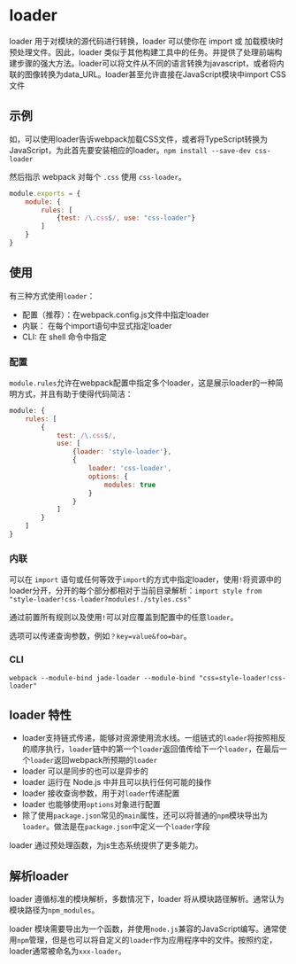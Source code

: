 # loader

loader 用于对模块的源代码进行转换，loader 可以使你在 import 或 加载模块时预处理文件。因此，loader 类似于其他构建工具中的任务。并提供了处理前端构建步骤的强大方法。loader可以将文件从不同的语言转换为javascript，或者将内联的图像转换为data_URL。loader甚至允许直接在JavaScript模块中import CSS文件

## 示例

如，可以使用loader告诉webpack加载CSS文件，或者将TypeScript转换为JavaScript，为此首先要安装相应的loader。`npm install --save-dev css-loader`

然后指示 webpack 对每个 `.css` 使用 `css-loader`。

```js
module.exports = {
    module: {
        rules: [
            {test: /\.css$/, use: "css-loader"}
        ]
    }
}
```

## 使用

有三种方式使用`loader`：

- 配置（推荐）：在webpack.config.js文件中指定loader
- 内联： 在每个import语句中显式指定loader
- CLI: 在 shell 命令中指定

### 配置

`module.rules`允许在webpack配置中指定多个loader，这是展示loader的一种简明方式，并且有助于使得代码简洁：

```js
module: {
    rules: [
        {
            test: /\.css$/,
            use: [
                {loader: 'style-loader'},
                {
                    loader: 'css-loader',
                    options: {
                        modules: true
                    }
                }
            ]
        }
    ]
}
```

### 内联

可以在 `import` 语句或任何等效于`import`的方式中指定loader，使用`!`将资源中的loader分开，分开的每个部分都相对于当前目录解析：`import style from "style-loader!css-loader?modules!./styles.css"`

通过前置所有规则以及使用`!`可以对应覆盖到配置中的任意`loader`。

选项可以传递查询参数，例如`？key=value&foo=bar`。

### CLI

`webpack --module-bind jade-loader --module-bind "css=style-loader!css-loader"`

## loader 特性

- loader支持链式传递，能够对资源使用流水线。一组链式的`loader`将按照相反的顺序执行，`loader`链中的第一个`loader`返回值传给下一个`loader`，在最后一个`loader`返回webpack所预期的`loader`
- loader 可以是同步的也可以是异步的
- loader 运行在 Node.js 中并且可以执行任何可能的操作
- loader 接收查询参数，用于对`loader`传递配置
- loader 也能够使用`options`对象进行配置
- 除了使用`package.json`常见的`main`属性，还可以将普通的`npm`模块导出为`loader`。做法是在`package.json`中定义一个`loader`字段

loader 通过预处理函数，为js生态系统提供了更多能力。

## 解析loader

loader 遵循标准的模块解析，多数情况下，loader 将从模块路径解析。通常认为模块路径为`npm_modules`。

loader 模块需要导出为一个函数，并使用`node.js`兼容的JavaScript编写。通常使用`npm`管理，但是也可以将自定义的`loader`作为应用程序中的文件。按照约定，loader通常被命名为`xxx-loader`。